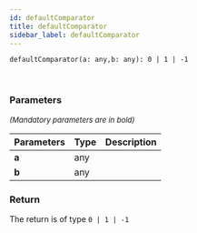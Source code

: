```yaml
---
id: defaultComparator
title: defaultComparator
sidebar_label: defaultComparator
---
```


```tsx
defaultComparator(a: any,b: any): 0 | 1 | -1
```
<br/>



### Parameters

<font size="2"><i>(Mandatory parameters are in bold)</i></font>

| Parameters | Type | Description |
| --------- | ---- | ----------- |
| **a** | any |  |
| **b** | any |  |


### Return



The return is of type <code>0 | 1 | -1</code>
